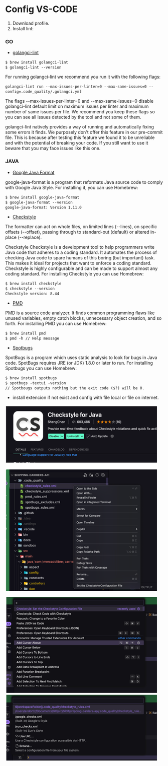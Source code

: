 # Config VS-CODE

1. Download profile.
2. Install lint:

### GO
- [golangci-lint](https://golangci-lint.run/)
```
$ brew install golangci-lint 
$ golangci-lint --version 
```

For running golangci-lint we recommend you run it with the following flags:

```
golangci-lint run --max-issues-per-linter=0 --max-same-issues=0 --config=.code_quality/.golangci.yml
```

The flags --max-issues-per-linter=0 and --max-same-issues=0 disable golangci-lint default limit on maximum issues per linter and maximum number of same issues per file. We recommend you keep these flags so you can see all issues detected by the tool and not some of them.

golangci-lint natively provides a way of running and automatically fixing some errors it finds. We purposely don't offer this feature in our pre-commit file. This is because after testing this feature we found it to be unreliable and with the potential of breaking your code. If you still want to use it beware that you may face issues like this one.

### JAVA
- [Google Java Format](https://github.com/google/google-java-format)

google-java-format is a program that reformats Java source code to comply with Google Java Style.
For installing it, you can use Homebrew:


```
$ brew install google-java-format
$ google-java-format --version 
google-java-format: Version 1.11.0
```
- [Checkstyle](https://checkstyle.sourceforge.io/)

The formatter can act on whole files, on limited lines (--lines), on specific offsets (--offset), passing through to standard-out (default) or altered in-place (--replace).

Checkstyle
Checkstyle is a development tool to help programmers write Java code that adheres to a coding standard. It automates the process of checking Java code to spare humans of this boring (but important) task. This makes it ideal for projects that want to enforce a coding standard.
Checkstyle is highly configurable and can be made to support almost any coding standard.
For installing Checkstyle you can use Homebrew:

```
$ brew install checkstyle 
$ checkstyle --version 
Checkstyle version: 8.44
```

- [PMD](https://pmd.github.io/)

PMD is a source code analyzer. It finds common programming flaws like unused variables, empty catch blocks, unnecessary object creation, and so forth.
For installing PMD you can use Homebrew:

```
$ brew install pmd 
$ pmd -h // Help message
```

- [Spotbugs](https://spotbugs.github.io/)

SpotBugs is a program which uses static analysis to look for bugs in Java code. SpotBugs requires JRE (or JDK) 1.8.0 or later to run.
For installing Spotbugs you can use Homebrew:

```
$ brew install spotbugs 
$ spotbugs -textui -version 
// Spotbougs outputs nothing but the exit code ($?) will be 0.
```

- install extencion if not exist and config with file local or file on internet.

![extencion java](/images/java1.png)

![extencion java](/images/java2.png)